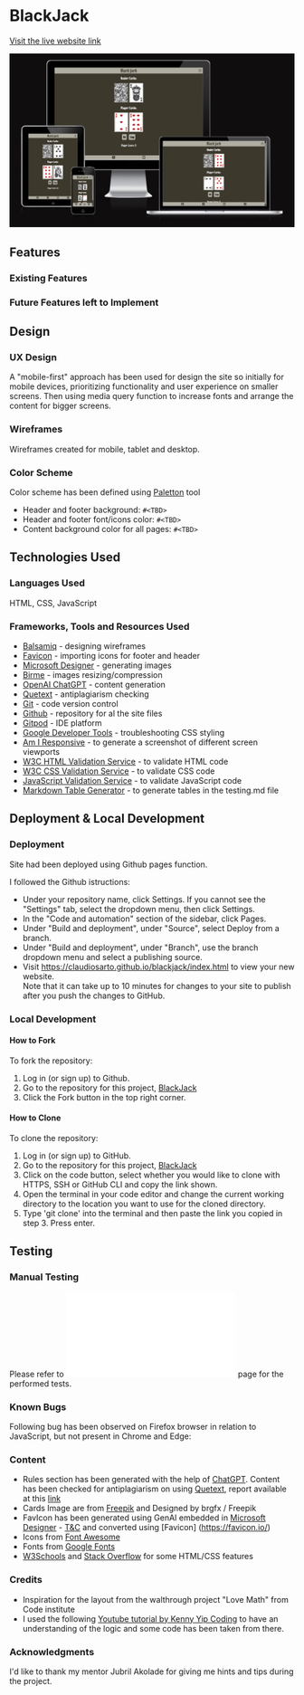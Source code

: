 # BlackJack

[Visit the live website link](https://claudiosarto.github.io/blackjack/index.html)

![Responsice Mockup](docs/blackjack-responsive-mockup.png) 

## Features

### Existing Features

### Future Features left to Implement

## Design  

### UX Design  
A "mobile-first" approach has been used for design the site so initially for mobile devices, prioritizing functionality and user experience on smaller screens. Then using media query function to increase fonts and arrange the content for bigger screens. 

### Wireframes
Wireframes created for mobile, tablet and desktop.
<Mobile TBD>
<Tablet TBD>
<Desktop TBD>

### Color Scheme

Color scheme has been defined using [Paletton](https://paletton.com/) tool

- Header and footer background: `#<TBD>`
- Header and footer font/icons color: `#<TBD>`
- Content background color for all pages: `#<TBD>` 

## Technologies Used

### Languages Used
HTML, CSS, JavaScript

### Frameworks, Tools and Resources Used
- [Balsamiq](https://balsamiq.com/) - designing wireframes
- [Favicon](https://favicon.io/) - importing icons for footer and header
- [Microsoft Designer](https://designer.microsoft.com/) - generating images
- [Birme](https://www.birme.net/) - images resizing/compression
- [OpenAI ChatGPT](https://chat.openai.com/) - content generation
- [Quetext](https://www.quetext.com/) - antiplagiarism checking
- [Git](https://git-scm.com/) - code version control
- [Github](https://github.com/) - repository for al the site files
- [Gitpod](https://gitpod.io/) - IDE platform
- [Google Developer Tools](https://developer.chrome.com/docs/) - troubleshooting CSS styling
- [Am I Responsive](https://ui.dev/amiresponsive) - to generate a screenshot of different screen viewports 
- [W3C HTML Validation Service](https://validator.w3.org/) - to validate HTML code
- [W3C CSS Validation Service](https://jigsaw.w3.org/css-validator/) - to validate CSS code
- [JavaScript Validation Service](https://jshint.com/) - to validate JavaScript code
- [Markdown Table Generator](https://www.tablesgenerator.com/markdown_tables) - to generate tables in the testing.md file

## Deployment & Local Development

### Deployment
Site had been deployed using Github pages function.

I followed the Github istructions:
- Under your repository name, click Settings. If you cannot see the "Settings" tab, select the dropdown menu, then click Settings.
- In the "Code and automation" section of the sidebar, click Pages.
- Under "Build and deployment", under "Source", select Deploy from a branch.
- Under "Build and deployment", under "Branch", use the branch dropdown menu and select a publishing source.
-  Visit https://claudiosarto.github.io/blackjack/index.html to view your new website.  
Note that it can take up to 10 minutes for changes to your site to publish after you push the changes to GitHub.

### Local Development

#### How to Fork

To fork the repository:

1. Log in (or sign up) to Github.
2. Go to the repository for this project, [BlackJack](https://github.com/claudiosarto/blackjack)
3. Click the Fork button in the top right corner.

#### How to Clone

To clone the repository:

1. Log in (or sign up) to GitHub.
2. Go to the repository for this project, [BlackJack](https://github.com/claudiosarto/blackjack)
3. Click on the code button, select whether you would like to clone with HTTPS, SSH or GitHub CLI and copy the link shown.
4. Open the terminal in your code editor and change the current working directory to the location you want to use for the cloned directory.
5. Type 'git clone' into the terminal and then paste the link you copied in step 3. Press enter.

## Testing  

### Manual Testing 
Please refer to ![BlackJack Testing](/TESTING.md) page for the performed tests.

### Known Bugs
Following bug has been observed on Firefox browser in relation to JavaScript, but not present in Chrome and Edge:
<insert img here> 

### Content  

- Rules section has been generated with the help of [ChatGPT](https://chat.openai.com/). Content has been checked for antiplagiarism on using [Quetext](https://www.quetext.com/), report available at this [link](https://www.quetext.com/results/89e36fa13822ef58ab17) 
- Cards Image are from [Freepik](http://www.freepik.com) and Designed by brgfx / Freepik
- FavIcon has been generated using GenAI embedded in [Microsoft Designer](https://designer.microsoft.com/) - [T&C](https://designer.microsoft.com/termsOfUse.pdf) and converted using [Favicon] (https://favicon.io/)
- Icons from [Font Awesome](https://fontawesome.com/)
- Fonts from [Google Fonts](https://fonts.google.com/)
- [W3Schools](https://www.w3schools.com/) and [Stack Overflow](https://stackoverflow.com/) for some HTML/CSS features

### Credits

- Inspiration for the layout from the walthrough project "Love Math" from Code institute
- I used the following [Youtube tutorial by Kenny Yip Coding](https://www.youtube.com/watch?v=bMYCWccL-3U) to have an understanding of the logic and some code has been taken from there.

### Acknowledgments

I'd like to thank my mentor Jubril Akolade for giving me hints and tips during the project.